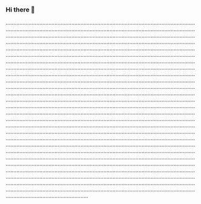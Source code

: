 ### Hi there 👋

..........................................................................................................................................................................................................................................................................................................................................................................................................................................................................................................................................................................................................................................................................................................................................................................................................................................................................................................................................................................................................................................................................................................................................................................................................................................................................................................................................................................................................................................................................................................................................................................................................................................................................................................................................................................................................................................................................................................................................................................................................................................................................................................................................................................................................................................................................................................................................................................................................................................................................................................................................................................................................................................................................................................................................................................................................................................................................................................................................................................................................................................................................................................................................................................................................................................................................................................................................................................................................................................................................................................................................